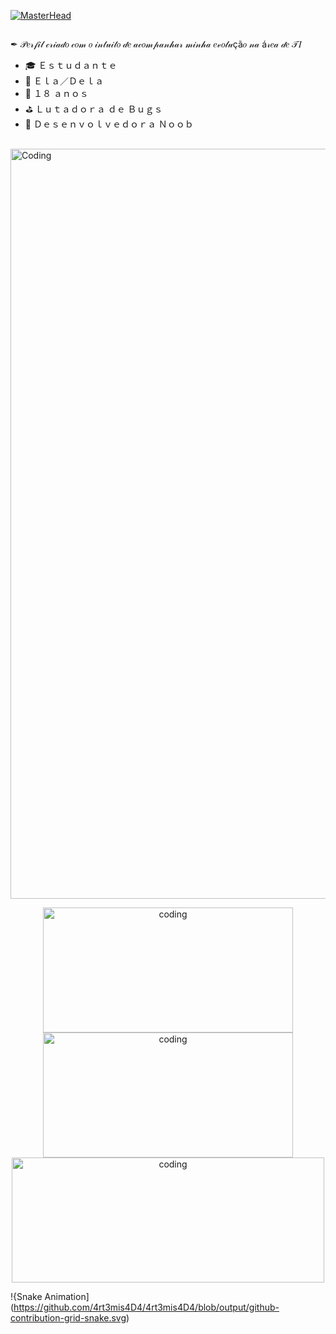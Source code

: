 [![MasterHead](https://user-images.githubusercontent.com/130113421/230691100-3cf911f2-03d6-4e65-aae8-bf679c6c3b6c.png)](https://github.com/4rt3mis4D4)

##
 ✒ 𝒫𝑒𝓇𝒻𝒾𝓁 𝒸𝓇𝒾𝒶𝒹𝑜 𝒸𝑜𝓂 𝑜 𝒾𝓃𝓉𝓊𝒾𝓉𝑜 𝒹𝑒 𝒶𝒸𝑜𝓂𝓅𝒶𝓃𝒽𝒶𝓇 𝓂𝒾𝓃𝒽𝒶 𝑒𝓋𝑜𝓁𝓊çã𝑜 𝓃𝒶 á𝓇𝑒𝒶 𝒹𝑒 𝒯𝐼 

-  🎓 Ｅｓｔｕｄａｎｔｅ 
-  📌 Ｅｌａ／Ｄｅｌａ
-  📆 １８ ａｎｏｓ
-  ⛳ Ｌｕｔａｄｏｒａ ｄｅ Ｂｕｇｓ
-  🚀 Ｄｅｓｅｎｖｏｌｖｅｄｏｒａ Ｎｏｏｂ
##

<a> 
  <img align="center" alt="Coding" width="1200" src="https://blog.appi9.com/wp-content/uploads/2020/06/1_L_QoAG863l8QvqxpNyBiqw.gif">
</a>  

  <p align="center">
  <a> 
    <href="https://github-readme-stats.vercel.app/api?username=4rt3mis4D4&show_icons=true&theme=radical"> 
    <img align="center" src="https://github-readme-stats.vercel.app/api?username=4rt3mis4D4&show_icons=true&theme=radical" alt="coding" height="200" width="400" />
    <href="https://github-readme-stats.vercel.app/api/top-langs/?username=4rt3mis4D4&hide_progress=true&theme=radical">
    <img align="center" src="https://github-readme-stats.vercel.app/api/top-langs/?username=4rt3mis4D4&hide_progress=true&theme=radical" alt="coding" height="200" width="400" />
    <href="https://github-readme-streak-stats.herokuapp.com/?user=4rt3mis4D4&theme=radical">
    <img align="center" alt="coding" height="200" width="500" src="https://github-readme-streak-stats.herokuapp.com/?user=4rt3mis4D4&theme=radical" "https://git.io/streak-stats" />
  </a>
  </p>  

!{Snake Animation](https://github.com/4rt3mis4D4/4rt3mis4D4/blob/output/github-contribution-grid-snake.svg)

      
    
    
    
  
  
  
  
  
  
